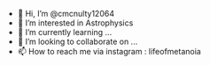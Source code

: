 - 👋 Hi, I’m @cmcnulty12064
- 👀 I’m interested in Astrophysics
- 🌱 I’m currently learning ...
- 💞️ I’m looking to collaborate on ...
- 📫 How to reach me via instagram : lifeofmetanoia

<!---
cmcnulty12064/cmcnulty12064 is a ✨ special ✨ repository because its `README.md` (this file) appears on your GitHub profile.
You can click the Preview link to take a look at your changes.
--->
